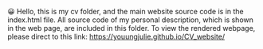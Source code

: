 😀 Hello, this is my cv folder, and the main website source code is in the index.html file. 
All source code of my personal description, which is shown in the web page, are included in this folder. 
To view the rendered webpage, please direct to this link: https://youungjulie.github.io/CV_website/
